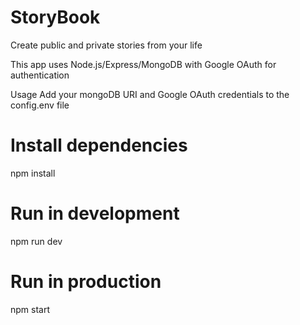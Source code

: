 # StoryBook
Create public and private stories from your life

This app uses Node.js/Express/MongoDB with Google OAuth for authentication

Usage
Add your mongoDB URI and Google OAuth credentials to the config.env file

# Install dependencies
npm install

# Run in development
npm run dev

# Run in production
npm start

